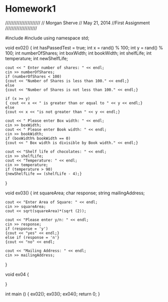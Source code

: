 Homework1
=========
//////////////////////
// Morgan Sherve
// May 21, 2014
//First Assignment
////////////////////

#include <iostream>
#include <string>
using namespace std;

void ex02()
{
	int hasPassedTest = true;
	int x = rand() % 100;
	int y = rand() % 100;
	int numberOfShares;
	int boxWidth;
	int bookWidth;
	int shelfLife;
	int temperature;
	int newShelfLife;
	
	cout << " Enter number of shares: " << endl;
	cin >> numberOfShares;
	if (numberOfShares < 100)
	{cout << "Number of Shares is less than 100." << endl;}
	else 
	{cout << "Number of Shares is not less than 100." << endl;}

	if (x >= y)
	{ cout << x << " is greater than or equal to " << y << endl;}
	else
	{cout << x << "is not greater than " << y << endl;}
	
	cout << " Please enter Box width: " << endl;
	cin >> boxWidth;
	cout << " Please enter Book width: " << endl;
	cin >> bookWidth;
	if (boxWidth% bookWidth == 0)
	{cout << " Box width is divisible by Book width." << endl;}

	cout << "Shelf life of chocolates: " << endl;
	cin >> shelfLife;
	cout << "Temperature: " << endl;
	cin >> temperature;
	if (temperature > 90)
	{newShelfLife == (shelfLife - 4);}

}

void ex03()
{
	int squareArea;
	char response;
	string mailingAddress;

	cout << "Enter Area of Square: " << endl;
	cin >> squareArea;
	cout << sqrt(squareArea)*(sqrt (2));

	cout << "Please enter y/n: " << endl;
	cin >> response;
	if (response = 'y')
	{cout << "yes" << endl;}
	else if (response = 'n'}
	{cout << "no" << endl;

	cout << "Mailing Address: " << endl;
	cin >> mailingAddress;

}

void ex04
{

}


int main ()
{
	ex02();
	ex03();
	ex04();
		return 0;
}
